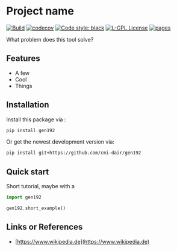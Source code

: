 # Project name

[![Build](https://github.com/cmi-dair/gen192/actions/workflows/test.yaml/badge.svg?branch=main)](https://github.com/cmi-dair/gen192/actions/workflows/test.yaml?query=branch%3Amain)
[![codecov](https://codecov.io/gh/cmi-dair/gen192/branch/main/graph/badge.svg?token=22HWWFWPW5)](https://codecov.io/gh/cmi-dair/gen192)
[![Code style: black](https://img.shields.io/badge/code%20style-black-000000.svg)](https://github.com/psf/black)
[![L-GPL License](https://img.shields.io/badge/license-L--GPL-blue.svg)](https://github.com/cmi-dair/gen192/blob/main/LICENSE)
[![pages](https://img.shields.io/badge/api-docs-blue)](https://cmi-dair.github.io/gen192)

What problem does this tool solve?

## Features

- A few
- Cool
- Things

## Installation

Install this package via :

```sh
pip install gen192
```

Or get the newest development version via:

```sh
pip install git+https://github.com/cmi-dair/gen192
```

## Quick start

Short tutorial, maybe with a

```Python
import gen192

gen192.short_example()
```

## Links or References

- [https://www.wikipedia.de](https://www.wikipedia.de)
